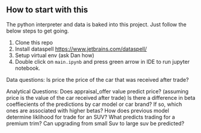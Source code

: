 ## How to start with this

The python interpreter and data is baked into this project. Just follow the below steps to get going.

1. Clone this repo
2. Install dataspell https://www.jetbrains.com/dataspell/
3. Setup virtual env (ask Dan how)
4. Double click on `main.ipynb` and press green arrow in IDE to run jupyter notebook.


Data questions:
Is price the price of the car that was received after trade?

Analytical Questions:
Does appraisal_offer value predict price? (assuming price is the value of the car received after trade)
Is there a difference in beta coeffiecients of the predictions by car model or car brand? If so, which ones are associated with higher betas?
How does previous model determine liklihood for trade for an SUV?
What predicts trading for a premium trim?
Can upgrading from small Suv to large suv be predicted?


